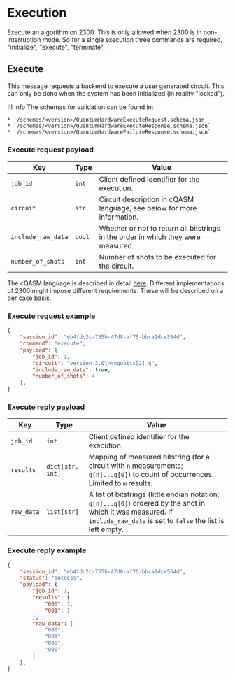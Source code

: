 # Execution

Execute an algorithm on 2300. This is only allowed when 2300 is in non-interruption mode. So for a single execution
three commands are required, "initialize", "execute", "terminate".

## Execute

This message requests a backend to execute a user generated circuit. This can only be done when the system has been
initialized (in reality "locked").

!!! info
    The schemas for validation  can be found in:

    * `/schemas/<version>/QuantumHardwareExecuteRequest.schema.json`
    * `/schemas/<version>/QuantumHardwareExecuteResponse.schema.json`
    * `/schemas/<version>/QuantumHardwareFailureResponse.schema.json`

### Execute request payload

| Key | Type | Value |
| --- | --- | --- |
| `job_id` | `int` | Client defined identifier for the execution. |
| `circuit` | `str` | Circuit description in cQASM language, see below for more information. |
| `include_raw_data` | `bool` | Whether or not to return all bitstrings in the order in which they were measured. |
| `number_of_shots` | `int` | Number of shots to be executed for the circuit. |

The cQASM language is described in detail [here](https://qutech-delft.github.io/cQASM-spec/latest/). Different
implementations of 2300 might impose different requirements. These will be described on a per case basis.

### Execute request example

```json title="execute_request.json" linenums="1"
{
    "session_id": "eb4fdc2c-755b-47d8-af76-bbca2dce554d",
    "command": "execute",
    "payload": {
        "job_id": 1,
        "circuit": "version 3.0\n\nqubits[2] q",
        "include_raw_data": true,
        "number_of_shots": 4
    },
}
```

### Execute reply payload

| Key | Type | Value |
| --- | --- | --- |
| `job_id` | `int` | Client defined identifier for the execution. |
| `results` | `dict[str, int]` | Mapping of measured bitstring (for a circuit with `n` measurements; `q[n]...q[0]`) to count of occurrences. Limited to `m` results. |
| `raw_data` | `list[str]` | A list of bitstrings (little endian notation; `q[n]...q[0]`) ordered by the shot in which it was measured. If `include_raw_data` is set to `false` the list is left empty. |

### Execute reply example

```json title="execute_reply.json" linenums="1"
{
    "session_id": "eb4fdc2c-755b-47d8-af76-bbca2dce554d",
    "status": "success",
    "payload": {
        "job_id": 1,
        "results": {
            "000": 3,
            "001": 1
        },
        "raw_data": [
            "000",
            "001",
            "000",
            "000"
        ]
    },
}
```
